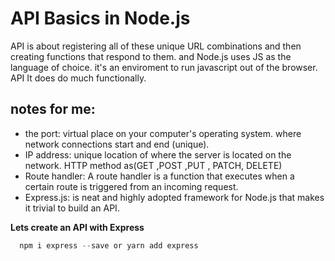 # API Basics in Node.js
API is about registering all of these unique URL combinations and then creating functions that respond to them. and Node.js uses JS as the language of choice. it's an enviroment to run javascript out of the browser. API It does do much functionally.

## notes for me:
- the port: virtual place on your computer's operating system. where network connections start and end (unique).
- IP address: unique location of where the server is located on the network. HTTP method as(GET ,POST ,PUT , PATCH, DELETE)
- Route handler: A route handler is a function that executes when a certain route is triggered from an incoming request.
- Express.js: is neat and highly adopted framework for Node.js that makes it trivial to build an API.

**Lets create an API with Express**
```node.js
  npm i express --save or yarn add express
```
